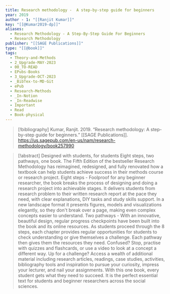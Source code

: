 ```yaml
---
title: Research methodology -  A step-by-step guide for beginners
year: 2019
author - 1: "[[Ranjit Kumar]]"
key: "[[@Kumar2019-dp]]"
aliases:
  - Research Methodology - A Step-By-Step Guide For Beginners
  - Research Methodology
publisher: "[[SAGE Publications]]"
type: "[[@book]]"
tags:
  - Theory-and-Methods
  - 2_Upgrade-MAY-2023
  - 00_TO-READ
  - EPubs-Books
  - 3_Upgrade-OCT-2023
  - _BibTex-to-MD-Git
  - ePub
  - Research-Methods
  - _In-Notion
  - _In-Readwise
  - Important
  - Read
  - Book-physical
---
```


> [!bibliography]
> Kumar, Ranjit. 2019. “Research methodology: A step-by-step guide for beginners.” [[SAGE Publications]]. https://us.sagepub.com/en-us/nam/research-methodology/book257990

> [!abstract]
> Designed with students, for students Eight steps, two pathways, one book. The Fifth Edition of the bestseller Research Methodology has reimagined, redesigned, and fully renovated how a textbook can help students achieve success in their methods course or research project. Eight steps -  Foolproof for any beginner researcher, the book breaks the process of designing and doing a research project into achievable stages. It delivers students from research problem to their written research report at the pace they need, with clear explanations, DIY tasks and study skills support. In a new landscape format it presents figures, models and visualizations elegantly, so they don't break over a page, making even complex concepts easier to understand. Two pathways -  With an innovative, beautiful design, regular progress checkpoints have been built into the book and its online resources. As students proceed through the 8 steps, each chapter provides regular opportunities for students to check understanding or give themselves a challenge. Each pathway then gives them the resources they need. Confused? Stop, practise with quizzes and flashcards, or use a video to look at a concept a different way. Up for a challenge? Access a wealth of additional material including research articles, readings, case studies, activities, bibliography tools and inspiration to pursue your curiosity, impress your lecturer, and nail your assignments. With this one book, every student gets what they need to succeed. It is the perfect essential text for students and beginner researchers across the social sciences.
